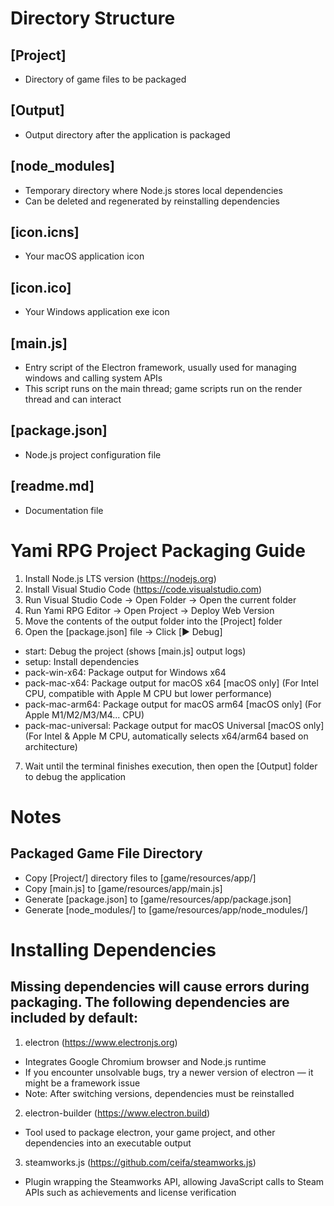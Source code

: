 # Directory Structure

## [Project]
 - Directory of game files to be packaged
## [Output]
 - Output directory after the application is packaged
## [node_modules]
 - Temporary directory where Node.js stores local dependencies
 - Can be deleted and regenerated by reinstalling dependencies
## [icon.icns]
 - Your macOS application icon
## [icon.ico]
 - Your Windows application exe icon
## [main.js]
 - Entry script of the Electron framework, usually used for managing windows and calling system APIs
 - This script runs on the main thread; game scripts run on the render thread and can interact
## [package.json]
 - Node.js project configuration file
## [readme.md]
 - Documentation file

# Yami RPG Project Packaging Guide

1. Install Node.js LTS version (https://nodejs.org)
2. Install Visual Studio Code (https://code.visualstudio.com)
3. Run Visual Studio Code -> Open Folder -> Open the current folder
4. Run Yami RPG Editor -> Open Project -> Deploy Web Version
5. Move the contents of the output folder into the [Project] folder
6. Open the [package.json] file -> Click [▶️ Debug]
  - start: Debug the project (shows [main.js] output logs)
  - setup: Install dependencies
  - pack-win-x64: Package output for Windows x64
  - pack-mac-x64: Package output for macOS x64 [macOS only] (For Intel CPU, compatible with Apple M CPU but lower performance)
  - pack-mac-arm64: Package output for macOS arm64 [macOS only] (For Apple M1/M2/M3/M4... CPU)
  - pack-mac-universal: Package output for macOS Universal [macOS only] (For Intel & Apple M CPU, automatically selects x64/arm64 based on architecture)
7. Wait until the terminal finishes execution, then open the [Output] folder to debug the application

# Notes

## Packaged Game File Directory
- Copy [Project/] directory files to [game/resources/app/]
- Copy [main.js] to [game/resources/app/main.js]
- Generate [package.json] to [game/resources/app/package.json]
- Generate [node_modules/] to [game/resources/app/node_modules/]

# Installing Dependencies

## Missing dependencies will cause errors during packaging. The following dependencies are included by default:

1. electron (https://www.electronjs.org)
 - Integrates Google Chromium browser and Node.js runtime
 - If you encounter unsolvable bugs, try a newer version of electron — it might be a framework issue
 - Note: After switching versions, dependencies must be reinstalled

2. electron-builder (https://www.electron.build)
 - Tool used to package electron, your game project, and other dependencies into an executable output

3. steamworks.js (https://github.com/ceifa/steamworks.js)
 - Plugin wrapping the Steamworks API, allowing JavaScript calls to Steam APIs such as achievements and license verification